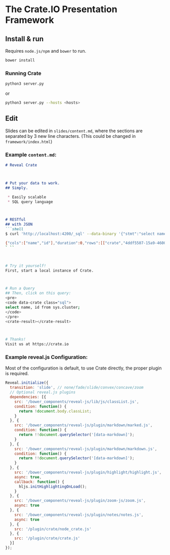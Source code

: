 # The Crate.IO Presentation Framework


## Install & run
Requires `node.js/npm` and `bower` to run.

```bash
bower install
```
### Running Crate

```bash
python3 server.py 
```

or

```bash
python3 server.py --hosts <hosts>
```

## Edit

Slides can be edited in `slides/content.md`, where the sections are separated by
3 new line characters. (This could be changed in `framework/index.html`)

### Example `content.md`:

```markdown
# Reveal Crate



# Put your data to work.
## Simply.

 * Easily scalable
 * SQL query language



# RESTful
## with JSON
```shell
$ curl 'http://localhost:4200/_sql' --data-binary '{"stmt":"select name, id from sys.cluster"}'

{"cols":["name","id"],"duration":0,"rows":[["crate","4ddf5507-15a9-4600-8dd1-503ba3aa4827"]],"rowcount":1}
` ``



# Try it yourself!
First, start a local instance of Crate.



# Run a Query
## Then, click on this query:
<pre>
<code data-crate class="sql">
select name, id from sys.cluster;
</code>
</pre>
<crate-result></crate-result>



# Thanks!
Visit us at https://crate.io

```

### Example reveal.js Configuration:

Most of the configuration is default, to use Crate directly, the proper plugin is required.

```javascript
Reveal.initialize({
  transition: 'slide', // none/fade/slide/convex/concave/zoom
  // Optional reveal.js plugins
  dependencies: [{
    src: '/bower_components/reveal-js/lib/js/classList.js',
    condition: function() {
      return !document.body.classList;
    }
  }, {
    src: '/bower_components/reveal-js/plugin/markdown/marked.js',
    condition: function() {
      return !!document.querySelector('[data-markdown]');
    }
  }, {
    src: '/bower_components/reveal-js/plugin/markdown/markdown.js',
    condition: function() {
      return !!document.querySelector('[data-markdown]');
    }
  }, {
    src: '/bower_components/reveal-js/plugin/highlight/highlight.js',
    async: true,
    callback: function() {
      hljs.initHighlightingOnLoad();
    }
  }, {
    src: '/bower_components/reveal-js/plugin/zoom-js/zoom.js',
    async: true
  }, {
    src: '/bower_components/reveal-js/plugin/notes/notes.js',
    async: true
  }, {
    src: '/plugin/crate/node_crate.js'
  }, {
    src: '/plugin/crate/crate.js'
  }]
});
```
